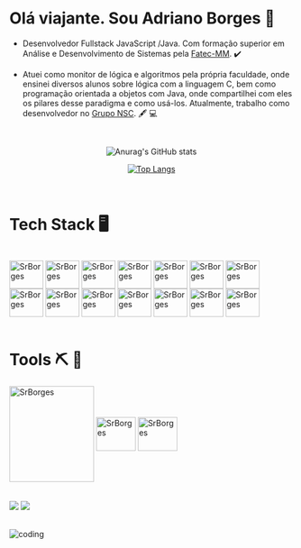 # Olá viajante. Sou Adriano Borges :space_invader:	


* Desenvolvedor Fullstack JavaScript /Java. Com formação superior em Análise e Desenvolvimento de Sistemas pela [Fatec-MM](https://fatecmm.edu.br/index.php). :heavy_check_mark:	

* Atuei como monitor de lógica e algoritmos pela própria faculdade, onde ensinei diversos alunos sobre lógica com a linguagem C, bem como programação orientada a objetos com Java, onde compartilhei com eles os pilares desse paradigma e como usá-los. Atualmente, trabalho como desenvolvedor no [Grupo NSC](https://gruponsc.com.br/index.html). :fountain_pen:	:computer:	


<br><div align="center">
  
  ![Anurag's GitHub stats](https://github-readme-stats.vercel.app/api?username=SrBorges&show_icons=true&theme=vision-friendly-dark)
  
  
  [![Top Langs](https://github-readme-stats.vercel.app/api/top-langs/?username=SrBorges&layout=compact)](https://github.com/anuraghazra/github-readme-stats)
  
 

  </div><br>

# Tech Stack  :desktop_computer:	

<div>
  <div style="display: inline_block"><br>

<img align="center" alt="SrBorges" height="50" width="60" src="https://cdn.jsdelivr.net/gh/devicons/devicon/icons/angularjs/angularjs-original.svg" />
<img align="center" alt="SrBorges" height="50" width="60" src="https://cdn.jsdelivr.net/gh/devicons/devicon/icons/react/react-original.svg" />
<img align="center" alt="SrBorges" height="50" width="60" src="https://cdn.jsdelivr.net/gh/devicons/devicon/icons/vuejs/vuejs-original.svg" />
<img align="center" alt="SrBorges" height="50" width="60" src="https://cdn.jsdelivr.net/gh/devicons/devicon/icons/nodejs/nodejs-plain-wordmark.svg" />
<img align="center" alt="SrBorges" height="50" width="60" src="https://cdn.jsdelivr.net/gh/devicons/devicon/icons/javascript/javascript-original.svg" />
<img align="center" alt="SrBorges" height="50" width="60" src="https://cdn.jsdelivr.net/gh/devicons/devicon/icons/typescript/typescript-original.svg" />
<img align="center" alt="SrBorges" height="50" width="60" src="https://cdn.jsdelivr.net/gh/devicons/devicon/icons/css3/css3-original.svg" />
<img align="center" alt="SrBorges" height="50" width="60" src="https://cdn.jsdelivr.net/gh/devicons/devicon/icons/html5/html5-original.svg" />
<img align="center" alt="SrBorges" height="50" width="60" src="https://cdn.jsdelivr.net/gh/devicons/devicon/icons/mongodb/mongodb-original.svg" />
<img align="center" alt="SrBorges" height="50" width="60" src="https://cdn.jsdelivr.net/gh/devicons/devicon/icons/java/java-original.svg" />
<img align="center" alt="SrBorges" height="50" width="60" src="https://cdn.jsdelivr.net/gh/devicons/devicon/icons/spring/spring-original.svg" />
<img align="center" alt="SrBorges" height="50" width="60" src="https://cdn.jsdelivr.net/gh/devicons/devicon/icons/mysql/mysql-original.svg" />
<img align="center" alt="SrBorges" height="50" width="60" src="https://cdn.jsdelivr.net/gh/devicons/devicon/icons/c/c-original.svg" />
<img align="center" alt="SrBorges" height="50" width="60" src="https://cdn.jsdelivr.net/gh/devicons/devicon/icons/python/python-original.svg" />





</div><br>
  
  # Tools :pick: :wrench:	
  
  <div>
    <img align="center" alt="SrBorges" height="170" width="150" src="https://cdn.jsdelivr.net/gh/devicons/devicon/icons/intellij/intellij-original-wordmark.svg" />
    
  <img align="center" alt="SrBorges" height="60" width="70" src="https://cdn.jsdelivr.net/gh/devicons/devicon/icons/vscode/vscode-original.svg" />
    
  <img align="center" alt="SrBorges" height="60" width="70" src="https://cdn.jsdelivr.net/gh/devicons/devicon/icons/linux/linux-original.svg" />

    
  </div><br><br>


<div>
 <a href="https://www.linkedin.com/in/adriano-borges-633165222/" target="_blank"><img src="https://img.shields.io/badge/-LinkedIn-%230077B5?style=for-the-badge&logo=linkedin&logoColor=white" target="_blank"></a>  
<a href = "mailto:adrianoborgs27@gmail.com"><img src="https://img.shields.io/badge/Gmail-D14836?style=for-the-badge&logo=gmail&logoColor=white" target="_blank"></a>

</div><br>


![coding](https://i.giphy.com/media/l0HlNaQ6gWfllcjDO/giphy.webp)



